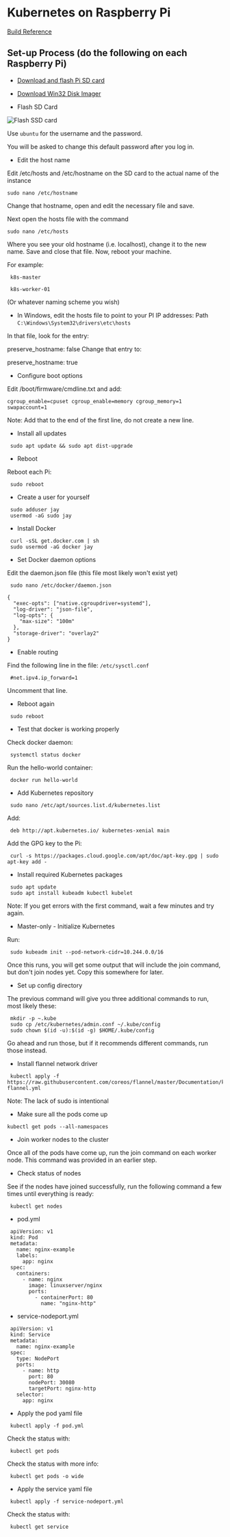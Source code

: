 # Kubernetes on Raspberry Pi

[Build Reference](https://wiki.learnlinux.tv/index.php/Setting_up_a_Raspberry_Pi_Kubernetes_Cluster_with_Ubuntu_20.04)

## Set-up Process (do the following on each Raspberry Pi)

* [Download and flash Pi SD card](https://ubuntu.com/download/raspberry-pi)
* [Download Win32 Disk Imager](https://sourceforge.net/projects/win32diskimager/files/latest/download?source=navbar)

* Flash SD Card

![Flash SSD card](./images/Win32DiskImager.png)


Use ```ubuntu``` for the username and the password.

You will be asked to change this default password after you log in.

* Edit the host name

Edit /etc/hosts and /etc/hostname on the SD card to the actual name of the instance
```
sudo nano /etc/hostname
```

Change that hostname, open and edit the necessary file and save.

Next open the hosts file with the command 
```
sudo nano /etc/hosts
```
Where you see your old hostname (i.e. localhost), change it to the new name. Save and close that file. Now, reboot your machine.

For example:
```
 k8s-master

 k8s-worker-01
```
(Or whatever naming scheme you wish)

* In Windows, edit the hosts file to point to your PI IP addresses:
Path `C:\Windows\System32\drivers\etc\hosts`

In that file, look for the entry:

preserve_hostname: false
Change that entry to:

preserve_hostname: true

* Configure boot options

Edit /boot/firmware/cmdline.txt and add:
```
cgroup_enable=cpuset cgroup_enable=memory cgroup_memory=1 swapaccount=1
```

Note: Add that to the end of the first line, do not create a new line.

* Install all updates

```
 sudo apt update && sudo apt dist-upgrade
 ```
 
 * Reboot

Reboot each Pi:

```
 sudo reboot
```

* Create a user for yourself
```
 sudo adduser jay
 usermod -aG sudo jay
```

* Install Docker

```
 curl -sSL get.docker.com | sh
 sudo usermod -aG docker jay
```

* Set Docker daemon options

Edit the daemon.json file (this file most likely won't exist yet)

```
 sudo nano /etc/docker/daemon.json
 ```

 ```
 {
   "exec-opts": ["native.cgroupdriver=systemd"],
   "log-driver": "json-file",
   "log-opts": {
     "max-size": "100m"
   },
   "storage-driver": "overlay2"
 }
```

* Enable routing

Find the following line in the file: `/etc/sysctl.conf`

```
 #net.ipv4.ip_forward=1
```

Uncomment that line.


* Reboot again
```
 sudo reboot
```

* Test that docker is working properly

Check docker daemon:
```
 systemctl status docker
```

Run the hello-world container:
```
 docker run hello-world
```

* Add Kubernetes repository
```
 sudo nano /etc/apt/sources.list.d/kubernetes.list
```
Add:
```
 deb http://apt.kubernetes.io/ kubernetes-xenial main
```

Add the GPG key to the Pi:
```
 curl -s https://packages.cloud.google.com/apt/doc/apt-key.gpg | sudo apt-key add -
```

* Install required Kubernetes packages
```
 sudo apt update
 sudo apt install kubeadm kubectl kubelet
```

Note: If you get errors with the first command, wait a few minutes and try again.

* Master-only - Initialize Kubernetes

Run:
```
 sudo kubeadm init --pod-network-cidr=10.244.0.0/16
```

Once this runs, you will get some output that will include the join command, but don't join nodes yet. Copy this somewhere for later.

* Set up config directory

The previous command will give you three additional commands to run, most likely these:

```
 mkdir -p ~.kube
 sudo cp /etc/kubernetes/admin.conf ~/.kube/config
 sudo chown $(id -u):$(id -g) $HOME/.kube/config
```
Go ahead and run those, but if it recommends different commands, run those instead.

* Install flannel network driver
```
 kubectl apply -f https://raw.githubusercontent.com/coreos/flannel/master/Documentation/kube-flannel.yml
 ```

Note: The lack of sudo is intentional

* Make sure all the pods come up
```
kubectl get pods --all-namespaces
```

* Join worker nodes to the cluster

Once all of the pods have come up, run the join command on each worker node. This command was provided in an earlier step.

* Check status of nodes

See if the nodes have joined successfully, run the following command a few times until everything is ready:
```
 kubectl get nodes
```

* pod.yml
```
 apiVersion: v1
 kind: Pod
 metadata:
   name: nginx-example
   labels:
     app: nginx
 spec:
   containers:
     - name: nginx
       image: linuxserver/nginx
       ports:
         - containerPort: 80
           name: "nginx-http"
```

* service-nodeport.yml
```
 apiVersion: v1
 kind: Service
 metadata:
   name: nginx-example
 spec:
   type: NodePort
   ports:
     - name: http
       port: 80
       nodePort: 30080
       targetPort: nginx-http
   selector:
     app: nginx
```

* Apply the pod yaml file
```
 kubectl apply -f pod.yml
```
Check the status with:
```
 kubectl get pods
```
Check the status with more info:
```
 kubectl get pods -o wide
```

* Apply the service yaml file
```
 kubectl apply -f service-nodeport.yml
```

Check the status with:
```
 kubectl get service
 ```
